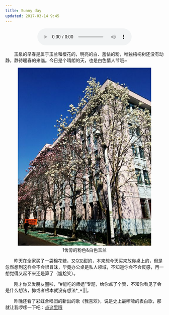 ```yaml
---
title: Sunny day
updated: 2017-03-14 9:45
---
```


<div align="center">
	<audio src="http://mp3.haoduoge.com/s/2017-03-14/1489462309.mp3"
 controls loop preload style="width: 300px;">有你相随</audio>
</div>

&#160; &#160; &#160; &#160;玉泉的早春是属于玉兰和樱花的，明亮的白、羞怯的粉，唯独梧桐树还没有动静，静待暖春的来临。今日是个晴朗的天，也是白色情人节哦~

<div align="center">
	<figure>
		<img src="https://github.com/TristanHuang0501/the-plain/raw/master/img/post-mt-yulan.jpg">
		<figcaption>1舍旁的粉色&白色玉兰</figcaption>
	</figure>
</div>

&#160; &#160; &#160; &#160;昨天在全家买了一袋棉花糖，又Q又甜的，本来想今天买来放你桌上的，但是忽然想到这样会不会很冒昧，毕竟办公桌是私人领域，不知道你会不会反感，再一想觉得又起不来还是算了（尴尬笑）。

&#160; &#160; &#160; &#160;刚才你又发朋友圈啦，“#能吃的师姐”专题，给你点了个赞，不知你看见了会是什么想法，抑或者根本就没有想法\*\_\*\|\|\|。

&#160; &#160; &#160; &#160;昨晚还看了彩虹合唱团的新出的歌《我喜欢》，说是史上最啰嗦的表白歌，那就让我啰嗦一下吧：[点这里哦](http://music.163.com/#/mv/?id=5459033&userid=84469183)